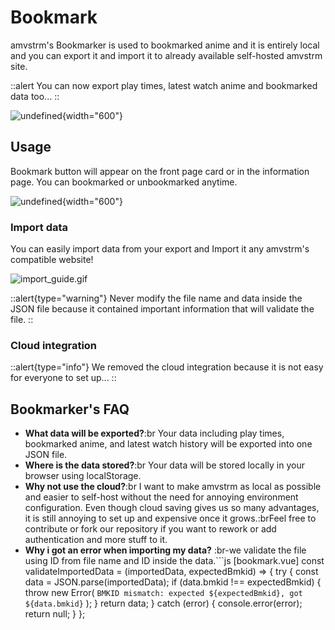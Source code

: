 # Bookmark

amvstrm's Bookmarker is used to bookmarked anime and it is entirely local and you can export it and import it to already available self-hosted amvstrm site.

::alert
You can now export play times, latest watch anime and bookmarked data too...
::

![undefined](/docs_assets/ani_pg_bk.png){width="600"}

## Usage

Bookmark button will appear on the front page card or in the information page. You can bookmarked or unbookmarked anytime.

![undefined](/docs_assets/bk_pg.png){width="600"}

### Import data

You can easily import data from your export and Import it any amvstrm's compatible website!

![import\_guide.gif](/docs_assets/import_guide.gif)

::alert{type="warning"}
Never modify the file name and data inside the JSON file because it contained important information that will validate the file.
::

### Cloud integration

::alert{type="info"}
We removed the cloud integration because it is not easy for everyone to set up...
::

## Bookmarker's FAQ

- **What data will be exported?**:br Your data including play times, bookmarked anime, and latest watch history will be exported into one JSON file.
- **Where is the data stored?**:br Your data will be stored locally in your browser using localStorage.
- **Why not use the cloud?**:br I want to make amvstrm as local as possible and easier to self-host without the need for annoying environment configuration. Even though cloud saving gives us so many advantages, it is still annoying to set up and expensive once it grows.\:brFeel free to contribute or fork our repository if you want to rework or add authentication and more stuff to it.
- **Why i got an error when importing my data?** :br-we validate the file using ID from file name and ID inside the data.\`\`\`js \[bookmark.vue]
  const validateImportedData = (importedData, expectedBmkid) => {
  try {
  const data = JSON.parse(importedData);
  if (data.bmkid !== expectedBmkid) {
  throw new Error(
  `BMKID mismatch: expected ${expectedBmkid}, got ${data.bmkid}`
  );
  }
  return data;
  } catch (error) {
  console.error(error);
  return null;
  }
  };
  ```text
  ```
